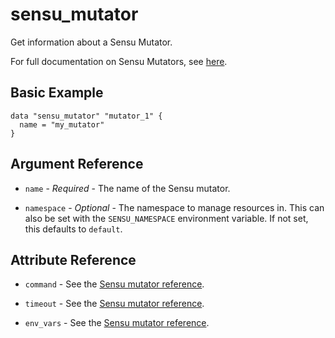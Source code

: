 # sensu_mutator

Get information about a Sensu Mutator.

For full documentation on Sensu Mutators, see [here](https://docs.sensu.io/sensu-go/latest/reference/mutators).

## Basic Example

```hcl
data "sensu_mutator" "mutator_1" {
  name = "my_mutator"
}
```

## Argument Reference

* `name` - *Required* - The name of the Sensu mutator.

* `namespace` - *Optional* - The namespace to manage resources in. This can
  also be set with the `SENSU_NAMESPACE` environment variable. If not set,
  this defaults to `default`.

## Attribute Reference

* `command` - See the [Sensu mutator reference](https://docs.sensu.io/sensu-go/latest/reference/mutators/#attributes).

* `timeout` - See the [Sensu mutator reference](https://docs.sensu.io/sensu-go/latest/reference/mutators/#attributes).

* `env_vars` - See the [Sensu mutator reference](https://docs.sensu.io/sensu-go/latest/reference/mutators/#attributes).
